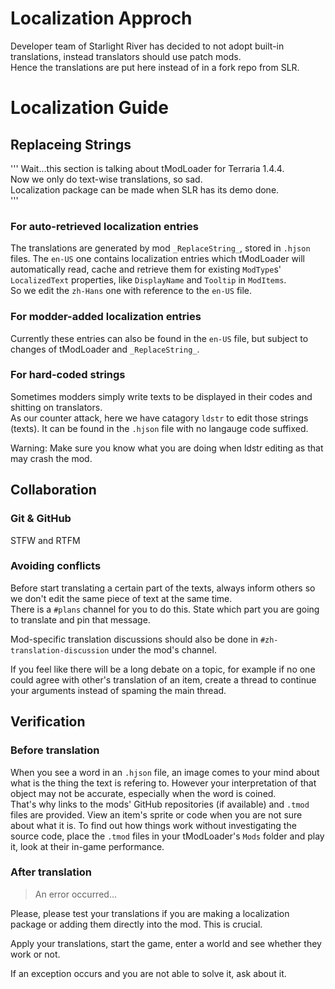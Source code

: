 # Localization Approch

Developer team of Starlight River has decided to not adopt built-in translations, instead translators should use patch mods.  
Hence the translations are put here instead of in a fork repo from SLR. 

# Localization Guide

## Replaceing Strings

'''
Wait...this section is talking about tModLoader for Terraria 1.4.4.  
Now we only do text-wise translations, so sad.  
Localization package can be made when SLR has its demo done.  
'''

### For auto-retrieved localization entries

The translations are generated by mod `_ReplaceString_`, stored in `.hjson` files. The `en-US` one contains localization entries which tModLoader will automatically read, cache and retrieve them for existing `ModType`s' `LocalizedText` properties, like `DisplayName` and `Tooltip` in `ModItems`.  
So we edit the `zh-Hans` one with reference to the `en-US` file.  

### For modder-added localization entries

Currently these entries can also be found in the `en-US` file, but subject to changes of tModLoader and `_ReplaceString_`. 

### For hard-coded strings

Sometimes modders simply write texts to be displayed in their codes and shitting on translators.  
As our counter attack, here we have catagory `ldstr` to edit those strings (texts). It can be found in the `.hjson` file with no langauge code suffixed. 

Warning: Make sure you know what you are doing when ldstr editing as that may crash the mod. 

## Collaboration

### Git & GitHub

STFW and RTFM

### Avoiding conflicts

Before start translating a certain part of the texts, always inform others so we don't edit the same piece of text at the same time.  
There is a `#plans` channel for you to do this. State which part you are going to translate and pin that message. 

Mod-specific translation discussions should also be done in `#zh-translation-discussion` under the mod's channel. 

If you feel like there will be a long debate on a topic, for example if no one could agree with other's translation of an item, create a thread to continue your arguments instead of spaming the main thread. 

## Verification

### Before translation

When you see a word in an `.hjson` file, an image comes to your mind about what is the thing the text is refering to. However your interpretation of that object may not be accurate, especially when the word is coined.  
That's why links to the mods' GitHub repositories (if available) and `.tmod` files are provided. View an item's sprite or code when you are not sure about what it is. To find out how things work without investigating the source code, place the `.tmod` files in your tModLoader's `Mods` folder and play it, look at their in-game performance. 

### After translation

> An error occurred...

Please, please test your translations if you are making a localization package or adding them directly into the mod. This is crucial. 

Apply your translations, start the game, enter a world and see whether they work or not. 

If an exception occurs and you are not able to solve it, ask about it. 
